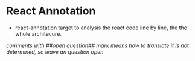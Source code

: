 # React Annotation
- react-annotation target to analysis the react code line by line, the the whole architecure.

*comments with ##open question## mark means how to translate it is not determined, so leave an question open*